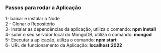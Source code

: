 ### Passos para rodar a Aplicação

1- baixar e instalar o Node <br>
2 - Clonar o Repositório   <br>
3- Instalar as dependências da aplicação, utiliza o comando:<strong> npm install </strong> <br>
4- subir o seu servidor local do MongoDB, utiliza o comando: <strong>mongod</strong> <br>
5- Executar a aplicação, utiliza o comando:<strong> npm start </strong> <br>
6- URL de funcionamento da Aplicação: <strong>localhost:2022</strong>